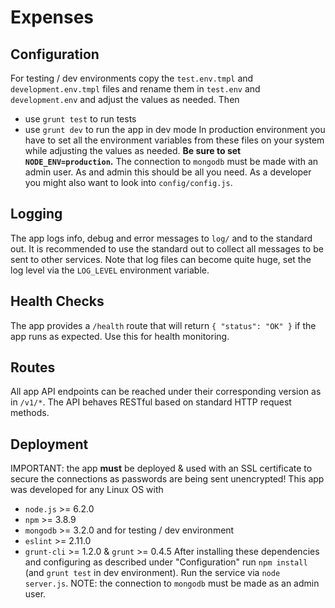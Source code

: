 # Expenses

## Configuration
For testing / dev environments copy the `test.env.tmpl` and `development.env.tmpl` files and rename them in `test.env` and `development.env` and adjust the values as needed. Then
- use `grunt test` to run tests
- use `grunt dev` to run the app in dev mode
In production environment you have to set all the environment variables from these files on your system while adjusting the values as needed. **Be sure to set `NODE_ENV=production`.** The connection to `mongodb` must be made with an admin user.
As and admin this should be all you need. As a developer you might also want to look into `config/config.js`.

## Logging
The app logs info, debug and error messages to `log/` and to the standard out. It is recommended to use the standard out to collect all messages to be sent to other services. Note that log files can become quite huge, set the log level via the `LOG_LEVEL` environment variable.

## Health Checks
The app provides a `/health` route that will return `{ "status": "OK" }` if the app runs as expected. Use this for health monitoring.

## Routes
All app API endpoints can be reached under their corresponding version as in `/v1/*`. The API behaves RESTful based on standard HTTP request methods.

## Deployment
IMPORTANT: the app **must** be deployed & used with an SSL certificate to secure the connections as passwords are being sent unencrypted!
This app was developed for any Linux OS with
- `node.js` >= 6.2.0
- `npm` >= 3.8.9
- `mongodb` >= 3.2.0
and for testing / dev environment
- `eslint` >= 2.11.0
- `grunt-cli` >= 1.2.0 & `grunt` >= 0.4.5
After installing these dependencies and configuring as described under "Configuration" run `npm install` (and `grunt test` in dev environment).
Run the service via `node server.js`.
NOTE: the connection to `mongodb` must be made as an admin user.
